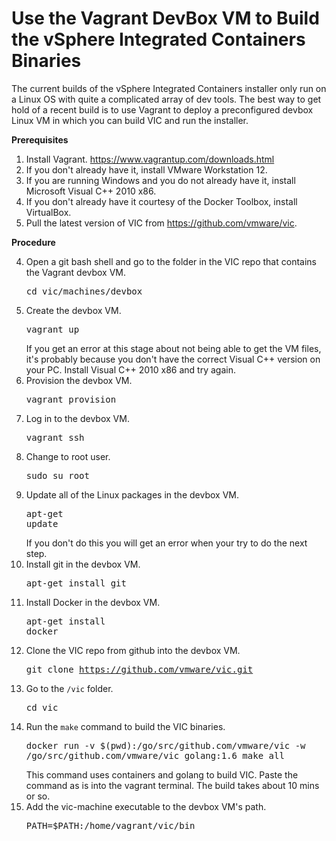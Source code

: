 # Use the Vagrant DevBox VM to Build the vSphere Integrated Containers Binaries #

The current builds of the vSphere Integrated Containers installer only run on a Linux OS with quite a complicated array of dev tools. The best way to get hold of a recent build is to use Vagrant to deploy a preconfigured devbox Linux VM in which you can build VIC and run the installer. 

**Prerequisites**

1. Install Vagrant. https://www.vagrantup.com/downloads.html
2. If you don't already have it, install VMware Workstation 12.
3. If you are running Windows and you do not already have it, install Microsoft Visual C++ 2010 x86.
3. If you don't already have it courtesy of the Docker Toolbox, install VirtualBox.
4. Pull the latest version of VIC from https://github.com/vmware/vic.

**Procedure**

4. Open a git bash shell and go to the folder in the VIC repo that contains the Vagrant devbox VM. <pre>cd vic/machines/devbox</pre>
8. Create the devbox VM. <pre>vagrant up</pre> If you get an error at this stage about not being able to get the VM files, it's probably because you don't have the correct Visual C++ version on your PC. Install Visual C++ 2010 x86 and try again.
9. Provision the devbox VM. <pre>vagrant provision</pre>
10. Log in to the devbox VM. <pre>vagrant ssh</pre>
11. Change to root user.<pre>sudo su root</pre>
12. Update all of the Linux packages in the devbox VM. <pre>apt-get update</pre> If you don't do this you will get an error when your try to do the next step.
13. Install git in the devbox VM. <pre>apt-get install git</pre>
14. Install Docker in the devbox VM.<pre>apt-get install docker</pre>
15. Clone the VIC repo from github into the devbox VM.<pre>git clone https://github.com/vmware/vic.git</pre>
16. Go to the `/vic` folder.<pre>cd vic</pre>
17. Run the `make` command to build the VIC binaries. <pre>docker run -v $(pwd):/go/src/github.com/vmware/vic -w /go/src/github.com/vmware/vic golang:1.6 make all</pre> This command uses containers and golang to build VIC. Paste the command as is into the vagrant terminal. The build takes about 10 mins or so.
18. Add the vic-machine executable to the devbox VM's path.<pre>PATH=$PATH:/home/vagrant/vic/bin</pre>